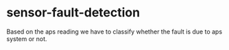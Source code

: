 # sensor-fault-detection
Based on the aps reading we have to classify whether the fault is due to aps system or not.
